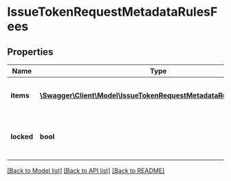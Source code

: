# IssueTokenRequestMetadataRulesFees

## Properties
Name | Type | Description | Notes
------------ | ------------- | ------------- | -------------
**items** | [**\Swagger\Client\Model\IssueTokenRequestMetadataRulesFeesItems[]**](IssueTokenRequestMetadataRulesFeesItems.md) | Array of objects describing fee rules | [optional] 
**locked** | **bool** | Whether this rule can be modified in future transactions | [optional] 

[[Back to Model list]](../README.md#documentation-for-models) [[Back to API list]](../README.md#documentation-for-api-endpoints) [[Back to README]](../README.md)



